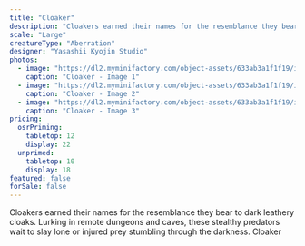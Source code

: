 ```yaml
---
title: "Cloaker"
description: "Cloakers earned their names for the resemblance they bear to dark leathery cloaks. Lurking in remote dungeons and caves, these stealthy predators wait to slay lone or injured prey stumbling through the darkness. Cloaker"
scale: "Large"
creatureType: "Aberration"
designer: "Yasashii Kyojin Studio"
photos:
  - image: "https://dl2.myminifactory.com/object-assets/633ab3a1f1f19/images/720X720-cloaker-ps.jpg"
    caption: "Cloaker - Image 1"
  - image: "https://dl2.myminifactory.com/object-assets/633ab3a1f1f19/images/720X720-cloaker-03.jpg"
    caption: "Cloaker - Image 2"
  - image: "https://dl2.myminifactory.com/object-assets/633ab3a1f1f19/images/720X720-cloaker-02.jpg"
    caption: "Cloaker - Image 3"
pricing:
  osrPriming:
    tabletop: 12
    display: 22
  unprimed:
    tabletop: 10
    display: 18
featured: false
forSale: false
---
```


Cloakers earned their names for the resemblance they bear to dark leathery cloaks. Lurking in remote dungeons and caves, these stealthy predators wait to slay lone or injured prey stumbling through the darkness. Cloaker